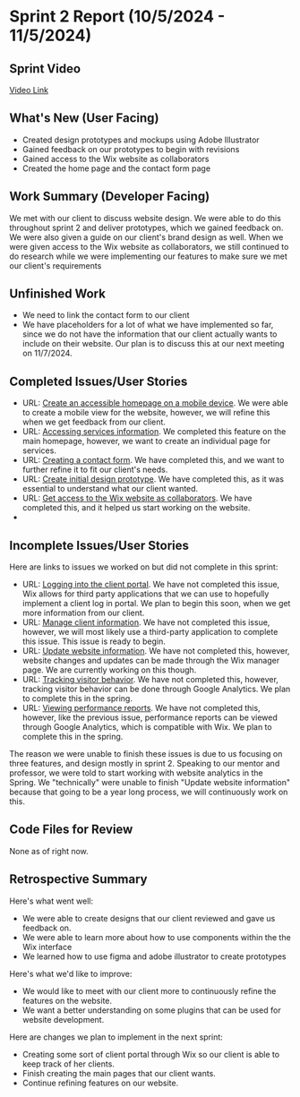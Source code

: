 # Sprint 2 Report (10/5/2024 - 11/5/2024)
## Sprint Video
[Video Link](https://drive.google.com/file/d/12dqo4DwlWmSqDTC40zA-ag7zc4RMDa0Y/view?usp=sharing)

## What's New (User Facing)
 * Created design prototypes and mockups using Adobe Illustrator
 * Gained feedback on our prototypes to begin with revisions
 * Gained access to the Wix website as collaborators
 * Created the home page and the contact form page


## Work Summary (Developer Facing)
We met with our client to discuss website design. We were able to do this throughout sprint 2 and deliver prototypes, which we gained feedback on. We were also given a guide on our client's brand design as well. When we were given access to the Wix website as collaborators, we still continued to do research while we were implementing our features to make sure we met our client's requirements

## Unfinished Work
* We need to link the contact form to our client
* We have placeholders for a lot of what we have implemented so far, since we do not have the information that our client actually wants to include on their website. Our plan is to discuss this at our next meeting on 11/7/2024.

## Completed Issues/User Stories
* URL: [Create an accessible homepage on a mobile device](https://github.com/aanthoonyy/ACME1-BC-fullStackApp/issues/2). We were able to create a mobile view for the website, however, we will refine this when we get feedback from our client.
 * URL: [Accessing services information](https://github.com/aanthoonyy/ACME1-BC-fullStackApp/issues/3). We completed this feature on the main homepage, however, we want to create an individual page for services.
 * URL: [Creating a contact form](https://github.com/aanthoonyy/ACME1-BC-fullStackApp/issues/4). We have completed this, and we want to further refine it to fit our client's needs.
 * URL: [Create initial design prototype](https://github.com/users/aanthoonyy/projects/4/views/1?pane=issue&itemId=86108288&issue=aanthoonyy%7CACME1-BC-fullStackApp%7C12). We have completed this, as it was essential to understand what our client wanted.
 * URL: [Get access to the Wix website as collaborators](https://github.com/users/aanthoonyy/projects/4/views/1?pane=issue&itemId=86108527&issue=aanthoonyy%7CACME1-BC-fullStackApp%7C13). We have completed this, and it helped us start working on the website.
 * 
 
 ## Incomplete Issues/User Stories
 Here are links to issues we worked on but did not complete in this sprint:
 * URL: [Logging into the client portal](https://github.com/aanthoonyy/ACME1-BC-fullStackApp/issues/5). We have not completed this issue, Wix allows for third party applications that we can use to hopefully implement a client log in portal. We plan to begin this soon, when we get more information from our client.
 * URL: [Manage client information](https://github.com/aanthoonyy/ACME1-BC-fullStackApp/issues/9). We have not completed this issue, however, we will most likely use a third-party application to complete this issue. This issue is ready to begin.
 * URL: [Update website information](https://github.com/aanthoonyy/ACME1-BC-fullStackApp/issues/8). We have not completed this, however, website changes and updates can be made through the Wix manager page. We are currently working on this though.
 * URL: [Tracking visitor behavior](https://github.com/aanthoonyy/ACME1-BC-fullStackApp/issues/6). We have not completed this, however, tracking visitor behavior can be done through Google Analytics. We plan to complete this in the spring.
 * URL: [Viewing performance reports](https://github.com/aanthoonyy/ACME1-BC-fullStackApp/issues/7). We have not completed this, however, like the previous issue, performance reports can be viewed through Google Analytics, which is compatible with Wix. We plan to complete this in the spring.

The reason we were unable to finish these issues is due to us focusing on three features, and design mostly in sprint 2. Speaking to our mentor and professor, we were told to start working with website analytics in the Spring. We "technically" were unable to finish "Update website information" because that going to be a year long process, we will continuously work on this.

## Code Files for Review
None as of right now.
 
## Retrospective Summary
Here's what went well:
  * We were able to create designs that our client reviewed and gave us feedback on.
  * We were able to learn more about how to use components within the the Wix interface
  * We learned how to use figma and adobe illustrator to create prototypes
 
Here's what we'd like to improve:
   * We would like to meet with our client more to continuously refine the features on the website.
   * We want a better understanding on some plugins that can be used for website development.
  
Here are changes we plan to implement in the next sprint:
   * Creating some sort of client portal through Wix so our client is able to keep track of her clients.
   * Finish creating the main pages that our client wants.
   * Continue refining features on our website.
